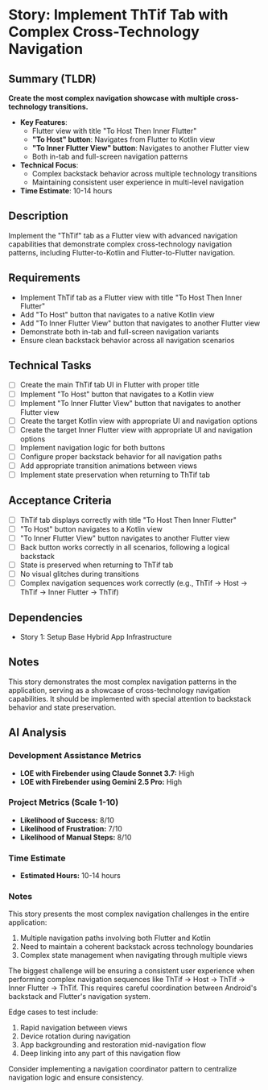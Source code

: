# Story: Implement ThTif Tab with Complex Cross-Technology Navigation

## Summary (TLDR)

**Create the most complex navigation showcase with multiple cross-technology transitions.**

* **Key Features**:
  * Flutter view with title "To Host Then Inner Flutter"
  * **"To Host" button**: Navigates from Flutter to Kotlin view
  * **"To Inner Flutter View" button**: Navigates to another Flutter view
  * Both in-tab and full-screen navigation patterns
* **Technical Focus**:
  * Complex backstack behavior across multiple technology transitions
  * Maintaining consistent user experience in multi-level navigation
* **Time Estimate**: 10-14 hours

## Description

Implement the "ThTif" tab as a Flutter view with advanced navigation capabilities that demonstrate
complex cross-technology navigation patterns, including Flutter-to-Kotlin and Flutter-to-Flutter
navigation.

## Requirements

- Implement ThTif tab as a Flutter view with title "To Host Then Inner Flutter"
- Add "To Host" button that navigates to a native Kotlin view
- Add "To Inner Flutter View" button that navigates to another Flutter view
- Demonstrate both in-tab and full-screen navigation variants
- Ensure clean backstack behavior across all navigation scenarios

## Technical Tasks

- [ ] Create the main ThTif tab UI in Flutter with proper title
- [ ] Implement "To Host" button that navigates to a Kotlin view
- [ ] Implement "To Inner Flutter View" button that navigates to another Flutter view
- [ ] Create the target Kotlin view with appropriate UI and navigation options
- [ ] Create the target Inner Flutter view with appropriate UI and navigation options
- [ ] Implement navigation logic for both buttons
- [ ] Configure proper backstack behavior for all navigation paths
- [ ] Add appropriate transition animations between views
- [ ] Implement state preservation when returning to ThTif tab

## Acceptance Criteria

- [ ] ThTif tab displays correctly with title "To Host Then Inner Flutter"
- [ ] "To Host" button navigates to a Kotlin view
- [ ] "To Inner Flutter View" button navigates to another Flutter view
- [ ] Back button works correctly in all scenarios, following a logical backstack
- [ ] State is preserved when returning to ThTif tab
- [ ] No visual glitches during transitions
- [ ] Complex navigation sequences work correctly (e.g., ThTif → Host → ThTif → Inner Flutter →
  ThTif)

## Dependencies

- Story 1: Setup Base Hybrid App Infrastructure

## Notes

This story demonstrates the most complex navigation patterns in the application, serving as a
showcase of cross-technology navigation capabilities. It should be implemented with special
attention to backstack behavior and state preservation.

## AI Analysis

### Development Assistance Metrics

- **LOE with Firebender using Claude Sonnet 3.7:** High
- **LOE with Firebender using Gemini 2.5 Pro:** High

### Project Metrics (Scale 1-10)

- **Likelihood of Success:** 8/10
- **Likelihood of Frustration:** 7/10
- **Likelihood of Manual Steps:** 8/10

### Time Estimate

- **Estimated Hours:** 10-14 hours

### Notes

This story presents the most complex navigation challenges in the entire application:

1. Multiple navigation paths involving both Flutter and Kotlin
2. Need to maintain a coherent backstack across technology boundaries
3. Complex state management when navigating through multiple views

The biggest challenge will be ensuring a consistent user experience when performing complex
navigation sequences like ThTif → Host → ThTif → Inner Flutter → ThTif. This requires careful
coordination between Android's backstack and Flutter's navigation system.

Edge cases to test include:

1. Rapid navigation between views
2. Device rotation during navigation
3. App backgrounding and restoration mid-navigation flow
4. Deep linking into any part of this navigation flow

Consider implementing a navigation coordinator pattern to centralize navigation logic and ensure
consistency.